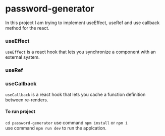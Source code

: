 # password-generator
In this project I am trying to implement useEffect, useRef and use callback method for the react. 

### useEffect
`useEffect` is a react hook that lets you synchronize a component with an external system.

### useRef

### useCallback
`useCallback` is a react hook that lets you cache a function definition between re-renders.

#### To run project 
`cd password-generator`
use command `npm install` or `npm i` 
</br>
use command `npm run dev` to run the applcation. 
